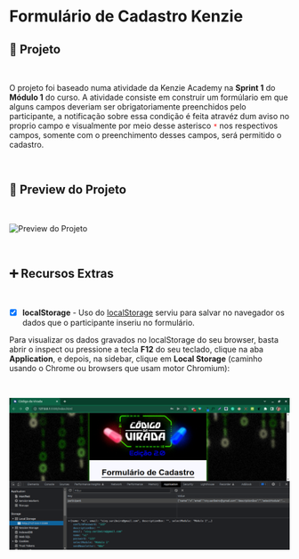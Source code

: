 # Formulário de Cadastro Kenzie

## 🎯 Projeto

<br>

O projeto foi baseado numa atividade da Kenzie Academy na **Sprint 1** do **Módulo 1** do curso. A atividade consiste em construir um formúlario em que alguns campos deveriam ser obrigatoriamente preenchidos pelo participante, a notificação sobre essa condição é feita atravéz dum aviso no proprio campo e visualmente por meio desse asterisco <code style="color : red">\*</code> nos respectivos campos, somente com o preenchimento desses campos, será permitido o cadastro.

<br>

## 👀 Preview do Projeto

<br>

![Preview do Projeto](/src/assets/register_form_kenzie.gif)

<br>

## ➕ Recursos Extras

<br>

- [x] **localStorage** - Uso do [localStorage](https://developer.mozilla.org/en-US/docs/Web/API/Web_Storage_API/Using_the_Web_Storage_API) serviu para salvar no navegador os dados que o participante inseriu no formulário.

Para visualizar os dados gravados no localStorage do seu browser, basta abrir o inspect ou pressione a tecla **F12** do seu teclado, clique na aba **Application**, e depois, na sidebar, clique em **Local Storage** (caminho usando o Chrome ou browsers que usam motor Chromium):

<br>

![localStorage](/src/assets/localStorage_Screenshot.png)
